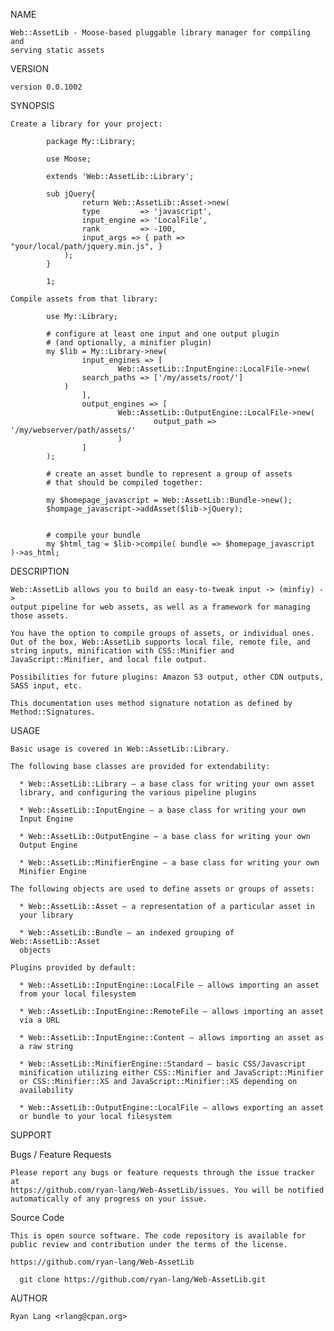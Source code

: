 NAME

    Web::AssetLib - Moose-based pluggable library manager for compiling and
    serving static assets

VERSION

    version 0.0.1002

SYNOPSIS

    Create a library for your project:

            package My::Library;
    
            use Moose;
    
            extends 'Web::AssetLib::Library';
    
            sub jQuery{
                    return Web::AssetLib::Asset->new(
                    type         => 'javascript',
                    input_engine => 'LocalFile',
                    rank         => -100,
                    input_args => { path => "your/local/path/jquery.min.js", }
                );
            }
    
            1;

    Compile assets from that library:

            use My::Library;
    
            # configure at least one input and one output plugin
            # (and optionally, a minifier plugin)
            my $lib = My::Library->new(
                    input_engines => [
                            Web::AssetLib::InputEngine::LocalFile->new(
                    search_paths => ['/my/assets/root/']
                )
                    ],
                    output_engines => [
                            Web::AssetLib::OutputEngine::LocalFile->new(
                                    output_path => '/my/webserver/path/assets/'
                            )
                    ]
            );
    
            # create an asset bundle to represent a group of assets
            # that should be compiled together:
    
            my $homepage_javascript = Web::AssetLib::Bundle->new();
            $hompage_javascript->addAsset($lib->jQuery);
    
    
            # compile your bundle
            my $html_tag = $lib->compile( bundle => $homepage_javascript )->as_html;

DESCRIPTION

    Web::AssetLib allows you to build an easy-to-tweak input -> (minfiy) ->
    output pipeline for web assets, as well as a framework for managing
    those assets.

    You have the option to compile groups of assets, or individual ones.
    Out of the box, Web::AssetLib supports local file, remote file, and
    string inputs, minification with CSS::Minifier and
    JavaScript::Minifier, and local file output.

    Possibilities for future plugins: Amazon S3 output, other CDN outputs,
    SASS input, etc.

    This documentation uses method signature notation as defined by
    Method::Signatures.

USAGE

    Basic usage is covered in Web::AssetLib::Library.

    The following base classes are provided for extendability:

      * Web::AssetLib::Library — a base class for writing your own asset
      library, and configuring the various pipeline plugins

      * Web::AssetLib::InputEngine — a base class for writing your own
      Input Engine

      * Web::AssetLib::OutputEngine — a base class for writing your own
      Output Engine

      * Web::AssetLib::MinifierEngine — a base class for writing your own
      Minifier Engine

    The following objects are used to define assets or groups of assets:

      * Web::AssetLib::Asset — a representation of a particular asset in
      your library

      * Web::AssetLib::Bundle — an indexed grouping of Web::AssetLib::Asset
      objects

    Plugins provided by default:

      * Web::AssetLib::InputEngine::LocalFile — allows importing an asset
      from your local filesystem

      * Web::AssetLib::InputEngine::RemoteFile — allows importing an asset
      via a URL

      * Web::AssetLib::InputEngine::Content — allows importing an asset as
      a raw string

      * Web::AssetLib::MinifierEngine::Standard — basic CSS/Javascript
      minification utilizing either CSS::Minifier and JavaScript::Minifier
      or CSS::Minifier::XS and JavaScript::Minifier::XS depending on
      availability

      * Web::AssetLib::OutputEngine::LocalFile — allows exporting an asset
      or bundle to your local filesystem

SUPPORT

 Bugs / Feature Requests

    Please report any bugs or feature requests through the issue tracker at
    https://github.com/ryan-lang/Web-AssetLib/issues. You will be notified
    automatically of any progress on your issue.

 Source Code

    This is open source software. The code repository is available for
    public review and contribution under the terms of the license.

    https://github.com/ryan-lang/Web-AssetLib

      git clone https://github.com/ryan-lang/Web-AssetLib.git
     

AUTHOR

    Ryan Lang <rlang@cpan.org>


